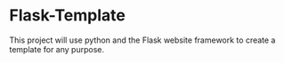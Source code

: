 # Flask-Template
This project will use python and the Flask website framework to create a template for any purpose.
